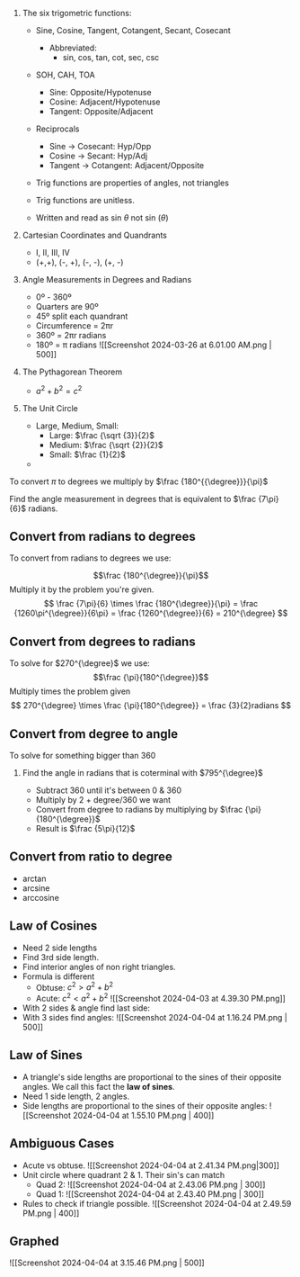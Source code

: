 1. The six trigometric functions:
	- Sine, Cosine, Tangent, Cotangent, Secant, Cosecant
		- Abbreviated: 
			- sin, cos, tan, cot, sec, csc
	- SOH, CAH, TOA
		- Sine: Opposite/Hypotenuse
		- Cosine: Adjacent/Hypotenuse
		- Tangent: Opposite/Adjacent
	- Reciprocals
		- Sine -> Cosecant: Hyp/Opp
		- Cosine -> Secant: Hyp/Adj 
		- Tangent -> Cotangent: Adjacent/Opposite
		  
	- Trig functions are properties of angles, not triangles
	- Trig functions are unitless.
	- Written and read as sin $\theta$ not sin $(\theta)$
	  
2. Cartesian Coordinates and Quandrants
	- I, II, III, IV
	- (+,+), (-, +), (-, -), (+, -)
3. Angle Measurements in Degrees and Radians
	- 0º - 360º
	- Quarters are 90º
	- 45º split each quandrant
	- Circumference = 2πr
	- 360º = 2πr radians
	- 180º = π radians
	  ![[Screenshot 2024-03-26 at 6.01.00 AM.png | 500]]
4. The Pythagorean Theorem
	- $a^2+b^2 = c^2$
5. The Unit Circle
    - Large, Medium, Small:
        - Large: $\frac {\sqrt {3}}{2}$
        - Medium: $\frac {\sqrt {2}}{2}$
        - Small: $\frac {1}{2}$
    - 




To convert $\pi$ to degrees we multiply by $\frac {180^{{\degree}}}{\pi}$

Find the angle measurement in degrees that is equivalent to $\frac {7\pi}{6}$ radians.
## Convert from radians to degrees
To convert from radians to degrees we use:

$$\frac {180^{\degree}}{\pi}$$
Multiply it by the problem you're given.
$$
 \frac {7\pi}{6} \times \frac {180^{\degree}}{\pi} = \frac {1260\pi^{\degree}}{6\pi} = \frac {1260^{\degree}}{6} = 210^{\degree}
$$
## Convert from degrees to radians
To solve for $270^{\degree}$ we use:
$$\frac {\pi}{180^{\degree}}$$
Multiply times the problem given
$$
270^{\degree} \times \frac {\pi}{180^{\degree}} = \frac {3}{2}radians
$$
## Convert from degree to angle
To solve for something bigger than 360

1. Find the angle in radians that is coterminal with $795^{\degree}$
   
	- Subtract 360 until it's between 0 & 360
	- Multiply by 2 + degree/360 we want
	- Convert from degree to radians by multiplying by 
		  $\frac {\pi}{180^{\degree}}$
	- Result is $\frac {5\pi}{12}$



## Convert from ratio to degree
- arctan
- arcsine
- arccosine

## Law of Cosines
- Need 2 side lengths
- Find 3rd side length.
- Find interior angles of non right triangles.
- Formula is different
	- Obtuse: $c^2 > a^2 + b^2$
	- Acute: $c^2 < a^2 + b^2$
![[Screenshot 2024-04-03 at 4.39.30 PM.png]]
- With 2 sides & angle find last side:
- With 3 sides find angles:
![[Screenshot 2024-04-04 at 1.16.24 PM.png | 500]]
## Law of Sines
- A triangle's side lengths are proportional to the sines of their opposite angles. We call this fact the **law of sines**.
- Need 1 side length, 2 angles.
- Side lengths are proportional to the sines of their opposite angles:
  ![[Screenshot 2024-04-04 at 1.55.10 PM.png | 400]]
## Ambiguous Cases

- Acute vs obtuse.
  ![[Screenshot 2024-04-04 at 2.41.34 PM.png|300]]
- Unit circle where quadrant 2 & 1. Their sin's can match
	- Quad 2: ![[Screenshot 2024-04-04 at 2.43.06 PM.png | 300]]
	- Quad 1: ![[Screenshot 2024-04-04 at 2.43.40 PM.png | 300]]
- Rules to check if triangle possible.
  ![[Screenshot 2024-04-04 at 2.49.59 PM.png | 400]]

## Graphed
![[Screenshot 2024-04-04 at 3.15.46 PM.png | 500]]


